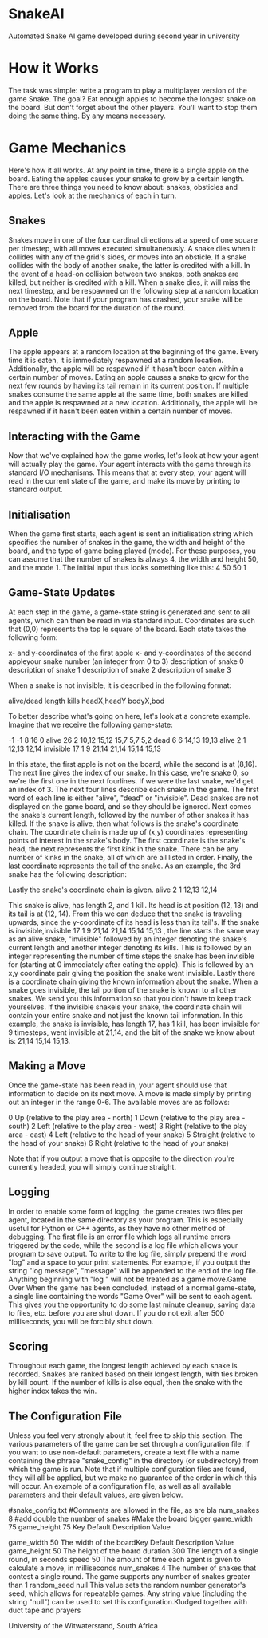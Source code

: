# SnakeAI
Automated Snake AI game developed during second year in university

# How it Works

The task was simple: write a program to play a
multiplayer version of the game Snake. The goal? Eat
enough apples to become the longest snake on the
board. But don't forget about the other players. You'll
want to stop them doing the same thing. By any means
necessary.

# Game Mechanics

Here's how it all works. At any point in time, there is a single apple on the board. Eating the apples causes your snake to
grow by a certain length. There are three things you need to know about: snakes, obsticles and apples. Let's look at the mechanics of each in turn.

## Snakes

Snakes move in one of the four cardinal directions at a speed of one square per timestep, with all moves executed simultaneously. 
A snake dies when it collides with any of the grid's sides, or moves into an obsticle. If a snake collides with the body of another snake, 
the latter is credited with a kill. In the event of a head-on collision between two snakes, both snakes are killed, but neither is credited with a kill. When
a snake dies, it will miss the next timestep, and be respawned on the following step at a random location on the board. Note that if your program has crashed,
your snake will be removed from the board for the duration of the round.

## Apple

The apple appears at a random location at the beginning of the game. Every time it is eaten, it is
immediately respawned at a random location. Additionally, the apple will be respawned if it hasn't
been eaten within a certain number of moves. Eating an apple causes a snake to grow for the next few rounds by
having its tail remain in its current position. If multiple snakes consume the same apple at the same time, both
snakes are killed and the apple is respawned at a new location. Additionally, the apple will be respawned if it
hasn't been eaten within a certain number of moves.

## Interacting with the Game

Now that we've explained how the game works, let's look at how your agent will actually play the game. Your
agent interacts with the game through its standard I/O mechanisms. This means that at every step, your agent
will read in the current state of the game, and make its move by printing to standard output.

## Initialisation

When the game first starts, each agent is sent an initialisation string which specifies the number of snakes
in the game, the width and height of the board, and the type of game being played (mode). For these purposes,
you can assume that the number of snakes is always 4, the width and height 50, and the mode 1. The initial
input thus looks something like this:
4 50 50 1

## Game-State Updates

At each step in the game, a game-state string is generated and sent to all agents, which can then be read
in via standard input. Coordinates are such that (0,0) represents the top le square of the board. Each state
takes the following form:

x- and y-coordinates of the first apple
x- and y-coordinates of the second appleyour snake number (an integer from 0 to 3)
description of snake 0
description of snake 1
description of snake 2
description of snake 3

When a snake is not invisible, it is described in the
following format:

alive/dead length kills headX,headY bodyX,bod

To better describe what's going on here, let's look at a
concrete example. Imagine that we receive the following
game-state:

-1 -1
8 16
0
alive 26 2 10,12 15,12 15,7 5,7 5,2
dead 6 6 14,13 19,13
alive 2 1 12,13 12,14
invisible 17 1 9 21,14 21,14 15,14 15,13

In this state, the first apple is not on the board, while
the second is at (8,16).
The next line gives the index of our snake. In this case,
we're snake 0, so we're the first one in the next fourlines. If we were the last snake, we'd get an index of 3.
The next four lines describe each snake in the game. The first word of each line is either "alive", "dead" or
"invisible". Dead snakes are not displayed on the game board, and so they should be ignored. Next comes the
snake's current length, followed by the number of other snakes it has killed.
If the snake is alive, then what follows is the snake's coordinate chain. The coordinate chain is made up of
(x,y) coordinates representing points of interest in the snake's body. The first coordinate is the snake's head,
the next represents the first kink in the snake. There can be any number of kinks in the snake, all of which are all
listed in order. Finally, the last coordinate represents the tail of the snake. As an example, the 3rd snake has the
following description:

Lastly the snake's coordinate chain is given.
alive 2 1 12,13 12,14

This snake is alive, has length 2, and 1 kill. Its head is at position (12, 13) and its tail is at (12, 14). From this we
can deduce that the snake is traveling upwards, since the y-coordinate of its head is less than its tail's.
If the snake is invisible,invisible 17 1 9 21,14 21,14 15,14 15,13 , the line starts the same way as an alive snake,
"invisible" followed by an integer denoting the snake's current length and another integer denoting its kills.
This is followed by an integer representing the number of time steps the snake has been invisible for (starting at
0 immediately after eating the apple). This is followed by an x,y coordinate pair giving the position the snake went
invisible. Lastly there is a coordinate chain giving the known information about the snake. When a snake goes
invisible, the tail portion of the snake is known to all other snakes. We send you this information so that you
don't have to keep track yourselves. If the invisible snakeis your snake, the coordinate chain will contain your
entire snake and not just the known tail information. In this example, the snake is invisible, has length 17, has 1
kill, has been invisible for 9 timesteps, went invisible at 21,14, and the bit of the snake we know about is:
21,14 15,14 15,13.

## Making a Move

Once the game-state has been read in, your agent should use that information to decide on its next move. A move
is made simply by printing out an integer in the range 0-6. The available moves are as follows:

0 Up (relative to the play area - north)
1 Down (relative to the play area - south)
2 Left (relative to the play area - west)
3 Right (relative to the play area - east)
4 Left (relative to the head of your snake)
5 Straight (relative to the head of your snake)
6 Right (relative to the head of your snake)

Note that if you output a move that is opposite to the direction you're currently headed, you will simply continue straight.

## Logging

In order to enable some form of logging, the game creates two files per agent, located in the same directory as your program.
This is especially useful for Python or C++ agents, as they have no other method of debugging. The first file is an error 
file which logs all runtime errors triggered by the code, while the second is a log file which allows your program to save output. 
To write to the log file, simply prepend the word "log" and a space to your print statements. For example, if you output the
string "log message", "message" will be appended to the end of the log file. Anything beginning with "log " will not be treated 
as a game move.Game Over When the game has been concluded, instead of a normal game-state, a single line containing the words "Game
Over" will be sent to each agent. This gives you the opportunity to do some last minute cleanup, saving data to files, etc. 
before you are shut down. If you do not exit after 500 milliseconds, you will be forcibly shut down.

## Scoring

Throughout each game, the longest length achieved by each snake is recorded. Snakes are ranked based on their longest length, 
with ties broken by kill count. If the number of kills is also equal, then the snake with the higher index takes the win.

## The Configuration File

Unless you feel very strongly about it, feel free to skip this section.
The various parameters of the game can be set through a configuration file. If you want to use non-default
parameters, create a text file with a name containing the phrase "snake_config" in the directory (or subdirectory)
from which the game is run. Note that if multiple configuration files are found, they will all be applied, but
we make no guarantee of the order in which this will occur. An example of a configuration file, as well as all available
parameters and their default values, are given below.

#snake_config.txt
#Comments are allowed in the file, as are bla
num_snakes 8
#add double the number of snakes
#Make the board bigger
game_width 75
game_height 75
Key
Default
Description
Value

game_width
50
The width of the boardKey
Default
Description
Value
game_height 50 The height of the board
duration 300 The length of a single
round, in seconds speed
50
The amount of time
each agent is given to
calculate a move, in milliseconds
num_snakes
4
The number of snakes
that contest a single
round. The game
supports any number of
snakes greater than 1
random_seed
null
This value sets the random number generator's seed, which allows for repeatable games. Any string value
(including the string "null") can be used to
set this configuration.Kludged together with duct tape and prayers

University of the Witwatersrand, South Africa
